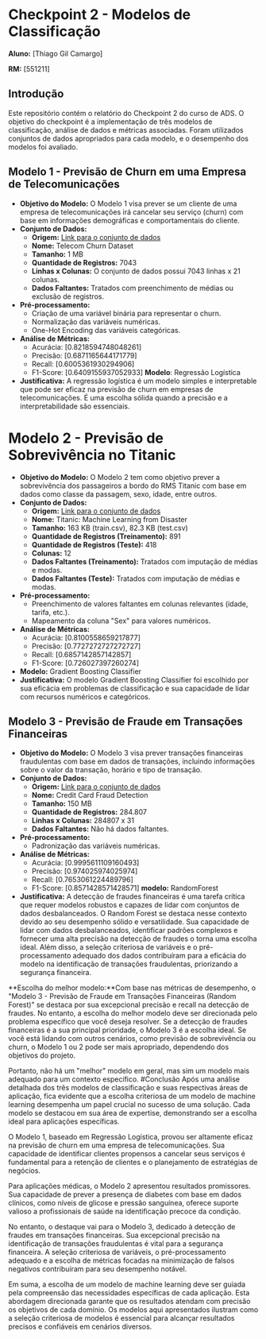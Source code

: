 # Checkpoint 2 - Modelos de Classificação

**Aluno:** [Thiago Gil Camargo]

**RM:** [551211]

## Introdução
Este repositório contém o relatório do Checkpoint 2 do curso de ADS. O objetivo do checkpoint é a implementação de três modelos de classificação, análise de dados e métricas associadas. Foram utilizados conjuntos de dados apropriados para cada modelo, e o desempenho dos modelos foi avaliado.

## Modelo 1 - Previsão de Churn em uma Empresa de Telecomunicações
- **Objetivo do Modelo:** O Modelo 1 visa prever se um cliente de uma empresa de telecomunicações irá cancelar seu serviço (churn) com base em informações demográficas e comportamentais do cliente.
- **Conjunto de Dados:** 
    - **Origem:** [Link para o conjunto de dados](https://www.kaggle.com/blastchar/telco-customer-churn)
    - **Nome:** Telecom Churn Dataset
    - **Tamanho:** 1 MB
    - **Quantidade de Registros:**  7043
    - **Linhas x Colunas:** O conjunto de dados possui 7043 linhas x 21 colunas.
    - **Dados Faltantes:** Tratados com preenchimento de médias ou exclusão de registros.
- **Pré-processamento:**
    - Criação de uma variável binária para representar o churn.
    - Normalização das variáveis numéricas.
    - One-Hot Encoding das variáveis categóricas.
- **Análise de Métricas:**
    - Acurácia: [0.8218594748048261]
    - Precisão: [0.6871165644171779]
    - Recall: [0.6005361930294906]
    - F1-Score: [0.6409155937052933]
    **Modelo**: Regressão Logística
- **Justificativa:** A regressão logística é um modelo simples e interpretable que pode ser eficaz na previsão de churn em empresas de telecomunicações. É uma escolha sólida quando a precisão e a interpretabilidade são essenciais.

# Modelo 2 - Previsão de Sobrevivência no Titanic
- **Objetivo do Modelo:** O Modelo 2 tem como objetivo prever a sobrevivência dos passageiros a bordo do RMS Titanic com base em dados como classe da passagem, sexo, idade, entre outros.
- **Conjunto de Dados:** 
    - **Origem:** [Link para o conjunto de dados](https://www.kaggle.com/c/titanic)
    - **Nome:** Titanic: Machine Learning from Disaster
    - **Tamanho:** 163 KB (train.csv), 82.3 KB (test.csv)
    - **Quantidade de Registros (Treinamento):** 891
    - **Quantidade de Registros (Teste):** 418
    - **Colunas:** 12
    - **Dados Faltantes (Treinamento):** Tratados com imputação de médias e modas.
    - **Dados Faltantes (Teste):** Tratados com imputação de médias e modas.
- **Pré-processamento:**
    - Preenchimento de valores faltantes em colunas relevantes (idade, tarifa, etc.).
    - Mapeamento da coluna "Sex" para valores numéricos.
- **Análise de Métricas:**
    - Acurácia: [0.8100558659217877]
    - Precisão: [0.7727272727272727]
    - Recall: [0.6857142857142857]
    - F1-Score: [0.726027397260274]
- **Modelo:** Gradient Boosting Classifier
- **Justificativa:** O modelo Gradient Boosting Classifier foi escolhido por sua eficácia em problemas de classificação e sua capacidade de lidar com recursos numéricos e categóricos.


## Modelo 3 - Previsão de Fraude em Transações Financeiras
- **Objetivo do Modelo:** O Modelo 3 visa prever transações financeiras fraudulentas com base em dados de transações, incluindo informações sobre o valor da transação, horário e tipo de transação.
- **Conjunto de Dados:** 
    - **Origem:** [Link para o conjunto de dados](https://www.kaggle.com/mlg-ulb/creditcardfraud)
    - **Nome:** Credit Card Fraud Detection
    - **Tamanho:** 150 MB
    - **Quantidade de Registros:** 284.807
    - **Linhas x Colunas:** 284807 x 31
    - **Dados Faltantes:** Não há dados faltantes.
- **Pré-processamento:**
    - Padronização das variáveis numéricas.
- **Análise de Métricas:**
    - Acurácia: [0.9995611109160493]
    - Precisão: [0.974025974025974]
    - Recall: [0.7653061224489796]
    - F1-Score: [0.8571428571428571]
    **modelo:** RandomForest
- **Justificativa:** A detecção de fraudes financeiras é uma tarefa crítica que requer modelos robustos e capazes de lidar com conjuntos de dados desbalanceados. O Random Forest se destaca nesse contexto devido ao seu desempenho sólido e versatilidade. Sua capacidade de lidar com dados desbalanceados, identificar padrões complexos e fornecer uma alta precisão na detecção de fraudes o torna uma escolha ideal. Além disso, a seleção criteriosa de variáveis e o pré-processamento adequado dos dados contribuíram para a eficácia do modelo na identificação de transações fraudulentas, priorizando a segurança financeira.


**Escolha do melhor modelo:**Com base nas métricas de desempenho, o "Modelo 3 - Previsão de Fraude em Transações Financeiras (Random Forest)" se destaca por sua excepcional precisão e recall na detecção de fraudes. No entanto, a escolha do melhor modelo deve ser direcionada pelo problema específico que você deseja resolver. Se a detecção de fraudes financeiras é a sua principal prioridade, o Modelo 3 é a escolha ideal. Se você está lidando com outros cenários, como previsão de sobrevivência ou churn, o Modelo 1 ou 2 pode ser mais apropriado, dependendo dos objetivos do projeto.

Portanto, não há um "melhor" modelo em geral, mas sim um modelo mais adequado para um contexto específico.
#Conclusão
Após uma análise detalhada dos três modelos de classificação e suas respectivas áreas de aplicação, fica evidente que a escolha criteriosa de um modelo de machine learning desempenha um papel crucial no sucesso de uma solução. Cada modelo se destacou em sua área de expertise, demonstrando ser a escolha ideal para aplicações específicas.

O Modelo 1, baseado em Regressão Logística, provou ser altamente eficaz na previsão de churn em uma empresa de telecomunicações. Sua capacidade de identificar clientes propensos a cancelar seus serviços é fundamental para a retenção de clientes e o planejamento de estratégias de negócios.

Para aplicações médicas, o Modelo 2 apresentou resultados promissores. Sua capacidade de prever a presença de diabetes com base em dados clínicos, como níveis de glicose e pressão sanguínea, oferece suporte valioso a profissionais de saúde na identificação precoce da condição.

No entanto, o destaque vai para o Modelo 3, dedicado à detecção de fraudes em transações financeiras. Sua excepcional precisão na identificação de transações fraudulentas é vital para a segurança financeira. A seleção criteriosa de variáveis, o pré-processamento adequado e a escolha de métricas focadas na minimização de falsos negativos contribuíram para seu desempenho notável.

Em suma, a escolha de um modelo de machine learning deve ser guiada pela compreensão das necessidades específicas de cada aplicação. Esta abordagem direcionada garante que os resultados atendam com precisão os objetivos de cada domínio. Os modelos aqui apresentados ilustram como a seleção criteriosa de modelos é essencial para alcançar resultados precisos e confiáveis em cenários diversos.



